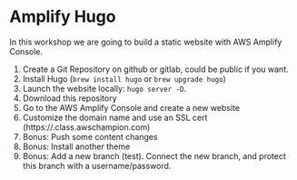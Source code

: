 # Amplify Hugo

In this workshop we are going to build a static website with AWS Amplify Console.

1. Create a Git Repository on github or gitlab, could be public if you want. 
2. Install Hugo (`brew install hugo` or `brew upgrade hugo`)
3. Launch the website locally: `hugo server -D`.
4. Download this repository
5. Go to the AWS Amplify Console and create a new website
6. Customize the domain name and use an SSL cert (https://<yourname>.class.awschampion.com)
7. Bonus: Push some content changes
8. Bonus: Install another theme
9. Bonus: Add a new branch (test). Connect the new branch, and protect this branch with a username/password.
